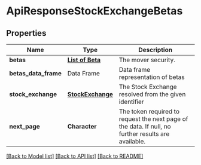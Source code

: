 # ApiResponseStockExchangeBetas

[//]: # (CLASS:IntrinioSDK::ApiResponseStockExchangeBetas)

[//]: # (KIND:object)

## Properties

[//]: # (START_DEFINITION)

Name | Type | Description
------------ | ------------- | -------------
**betas** | [**List of Beta**](Beta.md) | The mover security. &nbsp;
**betas_data_frame** | Data Frame | Data frame representation of betas
**stock_exchange** | [**StockExchange**](StockExchange.md) | The Stock Exchange resolved from the given identifier &nbsp;
**next_page** | **Character** | The token required to request the next page of the data. If null, no further results are available. &nbsp;

[//]: # (END_DEFINITION)


[//]: # (CONTAINED_CLASS:IntrinioSDK::Beta)


[//]: # (CONTAINED_CLASS:IntrinioSDK::StockExchange)


[[Back to Model list]](../README.md#documentation-for-models) [[Back to API list]](../README.md#documentation-for-api-endpoints) [[Back to README]](../README.md)


